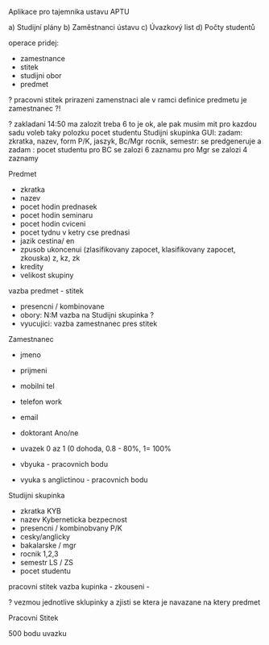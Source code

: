 Aplikace pro tajemnika ustavu
APTU

a) Studijní plány 
b) Zaměstnanci ústavu 
c) Úvazkový list
d) Počty studentů


operace pridej:
 - zamestnance
 - stitek
 - studijni obor
 - predmet


? pracovni stitek prirazeni zamenstnaci ale v ramci definice predmetu je zamestnanec ?!

? zakladani 14:50 ma zalozit treba 6 to je ok, ale pak musim mit pro kazdou sadu voleb taky polozku pocet studentu 
Studijni skupinka GUI:
zadam:  zkratka, nazev, form P/K, jaszyk, Bc/Mgr
rocnik, semestr: se predgeneruje a zadam :  pocet studentu
pro BC se zalozi 6 zaznamu pro Mgr se zalozi 4 zaznamy

Predmet
 - zkratka
 - nazev
 - pocet hodin prednasek
 - pocet hodin seminaru
 - pocet hodin cviceni
 - pocet tydnu v ketry cse prednasi
 - jazik cestina/ en
 - zpusob ukoncenui (zlasifikovany zapocet, klasifikovany zapocet, zkouska) z, kz, zk
 - kredity
 - velikost skupiny

vazba predmet - stitek
 - presencni / kombinovane
 - obory: N:M vazba na Studijni skupinka ?
 - vyucujici: vazba zamestnanec pres stitek


Zamestnanec
 - jmeno
 - prijmeni
 - mobilni tel
 - telefon work
 - email
 - doktorant Ano/ne
 - uvazek  0 az 1  (0 dohoda, 0.8 - 80%, 1= 100%

 - vbyuka - pracovnich bodu
 - vyuka s anglictinou - pracovnich bodu


Studijni skupinka
 - zkratka  KYB
 - nazev   Kyberneticka bezpecnost
 - presencni / kombinobvany   P/K
 - cesky/anglicky 
 - bakalarske / mgr 
 - rocnik  1,2,3
 - semestr  LS / ZS
 - pocet studentu



pracovni stitek
 vazba kupinka - 
 zkouseni - 


? vezmou jednotlive sklupinky a zjisti se ktera je navazane na ktery predmet

Pracovni Stitek

500 bodu uvazku
